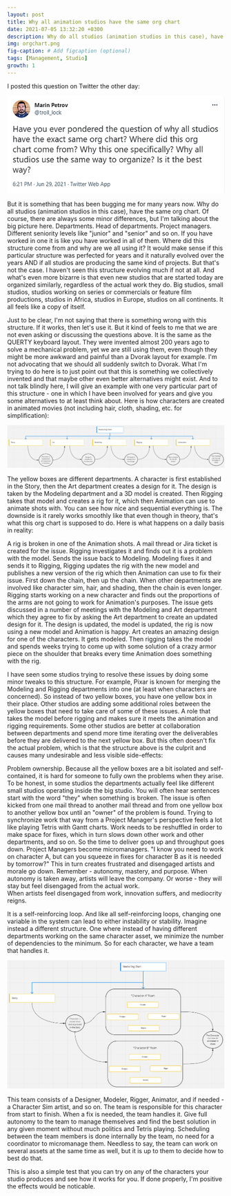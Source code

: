 ```yaml
---
layout: post
title: Why all animation studios have the same org chart
date: 2021-07-05 13:32:20 +0300
description: Why do all studios (animation studios in this case), have the same org chart. 
img: orgchart.png
fig-caption: # Add figcaption (optional)
tags: [Management, Studio]
growth: 1
---
```


I posted this question on Twitter the other day:

![](/assets/img/twitter-studios-orgchart.png)

But it is something that has been bugging me for many years now. Why do all studios (animation studios in this case), have the same org chart. Of course, there are always some minor differences, but I'm talking about the big picture here. Departments. Head of departments. Project managers. Different seniority levels like "junior" and "senior" and so on. If you have worked in one it is like you have worked in all of them. Where did this structure come from and why are we all using it? It would make sense if this particular structure was perfected for years and it naturally evolved over the years AND if all studios are producing the same kind of projects. But that's not the case. I haven't seen this structure evolving much if not at all. And what's even more bizarre is that even new studios that are started today are organized similarly, regardless of the actual work they do. Big studios, small studios, studios working on series or commercials or feature film productions, studios in Africa, studios in Europe, studios on all continents. It all feels like a copy of itself.

Just to be clear, I'm not saying that there is something wrong with this structure. If it works, then let's use it. But it kind of feels to me that we are not even asking or discussing the questions above. It is the same as the QUERTY keyboard layout. They were invented almost 200 years ago to solve a mechanical problem, yet we are still using them, even though they might be more awkward and painful than a Dvorak layout for example. I'm not advocating that we should all suddenly switch to Dvorak. What I'm trying to do here is to just point out that this is something we collectively invented and that maybe other even better alternatives might exist. And to not talk blindly here, I will give an example with one very particular part of this structure - one in which I have been involved for years and give you some alternatives to at least think about. Here is how characters are created in animated movies (not including hair, cloth, shading, etc. for simplification):

![](/assets/img/orgchart-01.png)

 
The yellow boxes are different departments. A character is first established in the Story, then the Art department creates a design for it. The design is taken by the Modeling department and a 3D model is created. Then Rigging takes that model and creates a rig for it, which then Animation can use to animate shots with. You can see how nice and sequential everything is. The downside is it rarely works smoothly like that even though in theory, that's what this org chart is supposed to do. Here is what happens on a daily basis in reality: 

A rig is broken in one of the Animation shots. A mail thread or Jira ticket is created for the issue. Rigging investigates it and finds out it is a problem with the model. Sends the issue back to Modeling. Modeling fixes it and sends it to Rigging, Rigging updates the rig with the new model and publishes a new version of the rig which then Animation can use to fix their issue. First down the chain, then up the chain. When other departments are involved like character sim, hair, and shading, then the chain is even longer. 
Rigging starts working on a new character and finds out the proportions of the arms are not going to work for Animation's purposes. The issue gets discussed in a number of meetings with the Modeling and Art department which they agree to fix by asking the Art department to create an updated design for it. The design is updated, the model is updated, the rig is now using a new model and Animation is happy.
Art creates an amazing design for one of the characters. It gets modeled. Then rigging takes the model and spends weeks trying to come up with some solution of a crazy armor piece on the shoulder that breaks every time Animation does something with the rig. 

I have seen some studios trying to resolve these issues by doing some minor tweaks to this structure. For example, Pixar is known for merging the Modeling and Rigging departments into one (at least when characters are concerned). So instead of two yellow boxes, you have one yellow box in their place. Other studios are adding some additional roles between the yellow boxes that need to take care of some of these issues. A role that takes the model before rigging and makes sure it meets the animation and rigging requirements. Some other studios are better at collaboration between departments and spend more time iterating over the deliverables before they are delivered to the next yellow box. But this often doesn't fix the actual problem, which is that the structure above is the culprit and causes many undesirable and less visible side-effects: 

Problem ownership. Because all the yellow boxes are a bit isolated and self-contained, it is hard for someone to fully own the problems when they arise. To be honest, in some studios the departments actually feel like different small studios operating inside the big studio. You will often hear sentences start with the word "they" when something is broken. The issue is often kicked from one mail thread to another mail thread and from one yellow box to another yellow box until an "owner" of the problem is found. 
Trying to synchronize work that way from a Project Manager's perspective feels a lot like playing Tetris with Gantt charts. Work needs to be reshuffled in order to make space for fixes, which in turn slows down other work and other departments, and so on. 
So the time to deliver goes up and throughput goes down. 
Project Managers become micromanagers. "I know you need to work on character A, but can you squeeze in fixes for character B as it is needed by tomorrow?" 
This in turn creates frustrated and disengaged artists and morale go down. Remember - autonomy, mastery, and purpose. 
When autonomy is taken away, artists will leave the company. Or worse - they will stay but feel disengaged from the actual work.  
When artists feel disengaged from work, innovation suffers, and mediocrity reigns. 

It is a self-reinforcing loop. And like all self-reinforcing loops, changing one variable in the system can lead to either instability or stability. Imagine instead a different structure. One where instead of having different departments working on the same character asset, we minimize the number of dependencies to the minimum. So for each character, we have a team that handles it.

![](/assets/img/orgchart-02.png)

This team consists of a Designer, Modeler, Rigger, Animator, and if needed - a Character Sim artist, and so on. The team is responsible for this character from start to finish. When a fix is needed, the team handles it. Give full autonomy to the team to manage themselves and find the best solution in any given moment without much politics and Tetris playing. Scheduling between the team members is done internally by the team, no need for a coordinator to micromanage them. Needless to say, the team can work on several assets at the same time as well, but it is up to them to decide how to best do that. 

This is also a simple test that you can try on any of the characters your studio produces and see how it works for you. If done properly, I'm positive the effects would be noticable.



